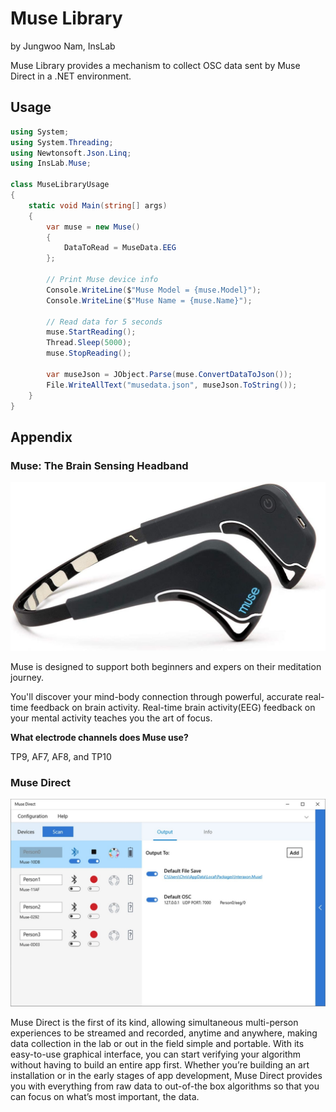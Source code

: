 Muse Library
============

by Jungwoo Nam, InsLab

Muse Library provides a mechanism to collect OSC data sent by Muse Direct in a .NET environment.

## Usage

```csharp
using System;
using System.Threading;
using Newtonsoft.Json.Linq;
using InsLab.Muse;

class MuseLibraryUsage
{
    static void Main(string[] args)
    {
        var muse = new Muse()
        {
            DataToRead = MuseData.EEG
        };

        // Print Muse device info
        Console.WriteLine($"Muse Model = {muse.Model}");
        Console.WriteLine($"Muse Name = {muse.Name}");

        // Read data for 5 seconds
        muse.StartReading();
        Thread.Sleep(5000);
        muse.StopReading();

        var museJson = JObject.Parse(muse.ConvertDataToJson());
        File.WriteAllText("musedata.json", museJson.ToString());
    }
}
```

## Appendix

### Muse: The Brain Sensing Headband

![MU-02](docs/MU-02.jpg)

Muse is designed to support both beginners and expers on their meditation journey.

You'll discover your mind-body connection through powerful, accurate real-time feedback on brain activity.
Real-time brain activity(EEG) feedback on your mental activity teaches you the art of focus.

**What electrode channels does Muse use?**

TP9, AF7, AF8, and TP10

### Muse Direct

![MuseDirect](docs/MuseDirect.jpg)

Muse Direct is the first of its kind, allowing simultaneous multi-person experiences to be streamed and recorded, anytime and anywhere, making data collection in the lab or out in the field simple and portable. With its easy-to-use graphical interface, you can start verifying your algorithm without having to build an entire app first. Whether you’re building an art installation or in the early stages of app development, Muse Direct provides you with everything from raw data to out-of-the box algorithms so that you can focus on what’s most important, the data.

